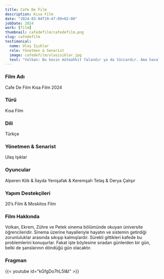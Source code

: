 ```yaml
---
title: Cafe De Film
description: Kısa Film
date: "2024-03-04T19:47:09+02:00"
jobDate: 2024
work: [film]
thumbnail: cafedefilm/cafedefilm.png
slug: cafedefilm
testimonial:
  name: Ulaş Işıklar
  role: Yönetmen & Senarist
  image: cafedefilm/ulasisiklar.jpg
  text: "Volkan: Bu kesin müteahhit falandır ya da tüccardır. Ama havalara bak, Jim Jarmusch gibi takılıyor…"
---
```


### Film Adı
Cafe De Film Kısa Film 2024
### Türü
Kısa Film
### Dili
Türkçe
### Yönetmen & Senarist
Ulaş Işıklar
### Oyuncular
Alperen Kök & İlayda Yenişafak & Keremşah Telaş & Derya Çalışır
### Yapım Destekçileri
20’s Film & Moskitos Film

### Film Hakkında
Volkan, Ekrem, Zühre ve Petek sinema bölümünde okuyan üniversite öğrencileridir. Sinema üzerine hayalleriyle hayatın ve sistemin getirdiği zorunluluklar arasında sıkışıp kalmışlardır. Sürekli gittikleri kafede bu problemlerini konuşurlar. Fakat işte böylesine sıradan günlerden bir gün, belki de şanslarının döndüğü gün olacaktır.


### Fragman

{{< youtube id="kGfgDo7hL5I&t" >}}
